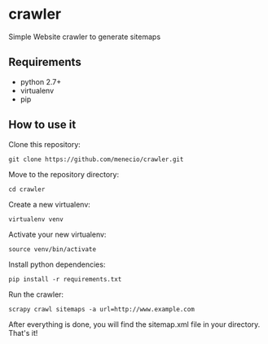 # crawler
Simple Website crawler to generate sitemaps

## Requirements
- python 2.7+
- virtualenv
- pip

## How to use it

Clone this repository:

`git clone https://github.com/menecio/crawler.git`

Move to the repository directory:

`cd crawler`

Create a new virtualenv: 

`virtualenv venv`

Activate your new virtualenv: 

`source venv/bin/activate`

Install python dependencies:

`pip install -r requirements.txt`

Run the crawler:

`scrapy crawl sitemaps -a url=http://www.example.com`

After everything is done, you will find the sitemap.xml file in your directory. That's it!

